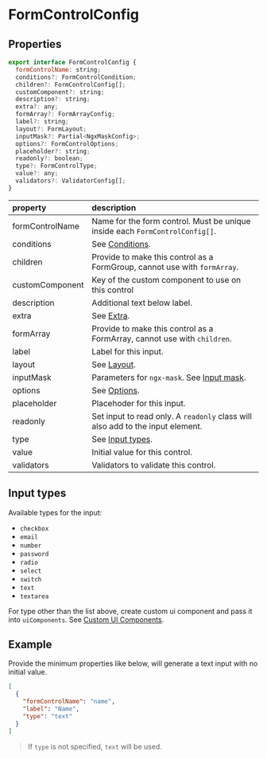# FormControlConfig

## Properties

```javascript
export interface FormControlConfig {
  formControlName: string;
  conditions?: FormControlCondition;
  children?: FormControlConfig[];
  customComponent?: string;
  description?: string;
  extra?: any;
  formArray?: FormArrayConfig;
  label?: string;
  layout?: FormLayout;
  inputMask?: Partial<NgxMaskConfig>;
  options?: FormControlOptions;
  placeholder?: string;
  readonly?: boolean;
  type?: FormControlType;
  value?: any;
  validators?: ValidatorConfig[];
}
```

[Conditions]: ../../v5/conditions/conditions_en.md
[Extra]: ../../v5/extra/extra_en.md
[Layout]: ../../v5/styling/styling_en.md#layout
[Input mask]: ../../v5/input-mask/input-mask_en.md
[Options]: ../../v5/options/options_en.md

| property        | description                                                                    |
| :-------------- | :----------------------------------------------------------------------------- |
| formControlName | Name for the form control. Must be unique inside each `FormControlConfig[]`.   |
| conditions      | See [Conditions].                                                              |
| children        | Provide to make this control as a FormGroup, cannot use with `formArray`.      |
| customComponent | Key of the custom component to use on this control                             |
| description     | Additional text below label.                                                   |
| extra           | See [Extra].                                                                   |
| formArray       | Provide to make this control as a FormArray, cannot use with `children`.       |
| label           | Label for this input.                                                          |
| layout          | See [Layout].                                                                  |
| inputMask       | Parameters for `ngx-mask`. See [Input mask].                                   |
| options         | See [Options].                                                                 |
| placeholder     | Placehoder for this input.                                                     |
| readonly        | Set input to read only. A `readonly` class will also add to the input element. |
| type            | See [Input types](#input-types).                                               |
| value           | Initial value for this control.                                                |
| validators      | Validators to validate this control.                                           |

## Input types

Available types for the input:

- `checkbox`
- `email`
- `number`
- `password`
- `radio`
- `select`
- `switch`
- `text`
- `textarea`

For type other than the list above, create custom ui component and pass it into `uiComponents`. See [Custom UI Components](../../v5/custom-components/custom-components_en.md#custom-ui-components).

## Example

Provide the minimum properties like below, will generate a text input with no initial value.

```json
[
  {
    "formControlName": "name",
    "label": "Name",
    "type": "text"
  }
]
```

> If `type` is not specified, `text` will be used.
